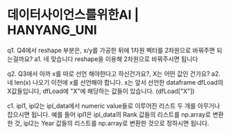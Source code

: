 # 데이터사이언스를위한AI | HANYANG_UNI

q1. Q4에서 reshape 부분은, x/y를 가공한 뒤에 1차원 벡터를 2차원으로 바꿔주면 되는걸까요?
a1. 네 맞습니다 reshape을 이용해 2차원으로 바꿔주시면 됩니다

q2. Q3에서 아까 x를 따로 선언 해야한다고 하신건가요?, X는 어떤 값인 건가요?
a2. 네 len(x) 나오기 이전에 x를 선언해야 합니다. x는 앞서 선언한 dataframe dfLoad의 X값들입니다, dfLoad에 "X"에 해당하는 값들이 있습니다. (dfLoad["X"])

c1. ipl1, ipl2는 ipl_data에서 numeric value들로 이루어진 리스트 두 개를 아무거나 잡으시면 됩니다. 예를 들어 ipl1은 ipl_data의 Rank 값들의 리스트를 np.array로 변환한 것, ipl2는 Year 값들의 리스트를 np.array로 변환한 것으로 정하시면 됩니다.

